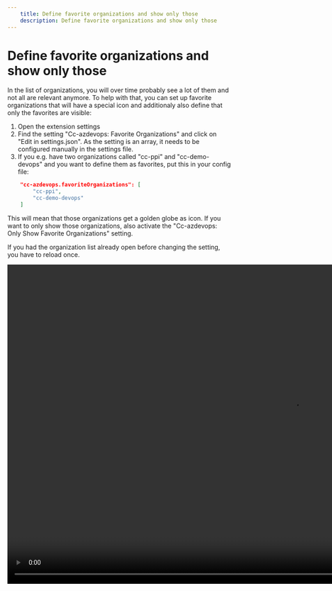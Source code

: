 ```yaml
---
    title: Define favorite organizations and show only those
    description: Define favorite organizations and show only those
---
```


# Define favorite organizations and show only those

In the list of organizations, you will over time probably see a lot of them and not all are relevant anymore. To help with that, you can set up favorite organizations that will have a special icon and additionaly also define that only the favorites are visible:

1. Open the extension settings
1. Find the setting "Cc-azdevops: Favorite Organizations" and click on "Edit in settings.json". As the setting is an array, it needs to be configured manually in the settings file.
1. If you e.g. have two organizations called "cc-ppi" and "cc-demo-devops" and you want to define them as favorites, put this in your config file:

```json
    "cc-azdevops.favoriteOrganizations": [
        "cc-ppi",
        "cc-demo-devops"
    ]
```

This will mean that those organizations get a golden globe as icon. If you want to only show those organizations, also activate the "Cc-azdevops: Only Show Favorite Organizations" setting.

If you had the organization list already open before changing the setting, you have to reload once.

<video width="1280px" height="720px" controls>
  <source src="../media/vsce-favorite-orgs.mp4" type="video/mp4">
  Your browser does not support the video tag.
</video>
